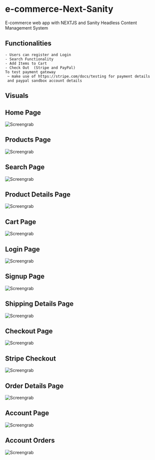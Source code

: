 # e-commerce-Next-Sanity
E-commerce web app with NEXTJS and Sanity Headless Content Management System


## Functionalities 

  ```
  - Users can register and Login
  - Search Functionality
  - Add Items to Cart
  - Check Out  (Stripe and PayPal) 
  To test payment gateway
   ~ make use of https://stripe.com/docs/testing for payment details
   and paypal sandbox account details
  ```
## Visuals

## Home Page
![Screengrab](/screens/home.png) 



## Products Page
![Screengrab](/screens/products.png) 



## Search Page
![Screengrab](/screens/search.png) 




## Product Details Page
![Screengrab](/screens/productdetails.png) 

## Cart Page
![Screengrab](/screens/cart.png) 

## Login Page
![Screengrab](/screens/login.png) 

## Signup Page
![Screengrab](/screens/signup.png) 


## Shipping Details Page
![Screengrab](/screens/shipdetails.png) 

## Checkout Page
![Screengrab](/screens/checkout.png) 

## Stripe Checkout 
![Screengrab](/screens/stripe.png) 

## Order Details Page
![Screengrab](/screens/orderdetails.png) 

## Account Page
![Screengrab](/screens/account.png) 

## Account Orders
![Screengrab](/screens/account-orders.png) 


